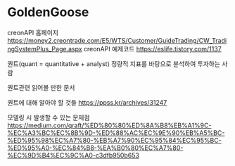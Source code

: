 # GoldenGoose

creonAPI 홈페이지
  https://money2.creontrade.com/E5/WTS/Customer/GuideTrading/CW_TradingSystemPlus_Page.aspx
creonAPI 예제코드
  https://eslife.tistory.com/1137


퀀트(quant = quantitative + analyst)
  정량적 지표를 바탕으로 분석하여 투자하는 사람

퀀트관련 읽어볼 만한 문서

  퀀트에 대해 알아야 할 것들
  https://ppss.kr/archives/31247

  모델링 시 발생할 수 있는 문제점
  https://medium.com/qraft/%ED%80%80%ED%8A%B8%EB%A1%9C-%EC%A3%BC%EC%8B%9D-%ED%88%AC%EC%9E%90%EB%A5%BC-%ED%95%98%EC%A7%80-%EB%A7%90%EC%95%84%EC%95%BC-%ED%95%A0-%EC%84%B8-%EA%B0%80%EC%A7%80-%EC%9D%B4%EC%9C%A0-c3dfb950b653
